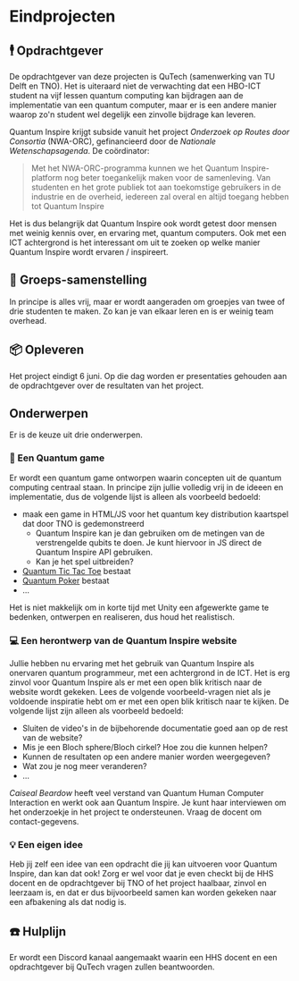 # Eindprojecten
## 🕴️ Opdrachtgever
De opdrachtgever van deze projecten is QuTech (samenwerking van TU Delft en TNO). Het is uiteraard niet de verwachting dat een HBO-ICT student na vijf lessen quantum computing kan bijdragen aan de implementatie van een quantum computer, maar er is een andere manier waarop zo'n student wel degelijk een zinvolle bijdrage kan leveren.

Quantum Inspire krijgt subside vanuit het project *Onderzoek op Routes door Consortia* (NWA-ORC), gefinancieerd door de *Nationale Wetenschapsagenda*. De coördinator:

> Met het NWA-ORC-programma kunnen we het Quantum Inspire-platform nog beter toegankelijk maken voor de samenleving. Van studenten en het grote publiek tot aan toekomstige gebruikers in de industrie en de overheid, iedereen zal overal en altijd toegang hebben tot Quantum Inspire

Het is dus belangrijk dat Quantum Inspire ook wordt getest door mensen met weinig kennis over, en ervaring met, quantum computers. Ook met een ICT achtergrond is het interessant om uit te zoeken op welke manier Quantum Inspire wordt ervaren / inspireert.

## 👥 Groeps-samenstelling
In principe is alles vrij, maar er wordt aangeraden om groepjes van twee of drie studenten te maken. Zo kan je van elkaar leren en is er weinig team overhead.

## 📦 Opleveren
Het project eindigt 6 juni. Op die dag worden er presentaties gehouden aan de opdrachtgever over de resultaten van het project.

## Onderwerpen
Er is de keuze uit drie onderwerpen.

### 🎲 Een Quantum game
Er wordt een quantum game ontworpen waarin concepten uit de quantum computing centraal staan. In principe zijn jullie volledig vrij in de ideeen en implementatie, dus de volgende lijst is alleen als voorbeeld bedoeld:
- maak een game in HTML/JS voor het quantum key distribution kaartspel dat door TNO is gedemonstreerd
  - Quantum Inspire kan je dan gebruiken om de metingen van de verstrengelde qubits te doen. Je kunt hiervoor in JS direct de Quantum Inspire API gebruiken.
  - Kan je het spel uitbreiden?
- [Quantum Tic Tac Toe](https://beta.tiqtaqtoe.com/) bestaat
- [Quantum Poker](https://github.com/sintefmath/QuantumPoker) bestaat
- ...

Het is niet makkelijk om in korte tijd met Unity een afgewerkte game te bedenken, ontwerpen en realiseren, dus houd het realistisch.

### 💻 Een herontwerp van de Quantum Inspire website
Jullie hebben nu ervaring met het gebruik van Quantum Inspire als onervaren quantum programmeur, met een achtergrond in de ICT. Het is erg zinvol voor Quantum Inspire als er met een open blik kritisch naar de website wordt gekeken. Lees de volgende voorbeeld-vragen niet als je voldoende inspiratie hebt om er met een open blik kritisch naar te kijken. De volgende lijst zijn alleen als voorbeeld bedoeld:

- Sluiten de video's in de bijbehorende documentatie goed aan op de rest van de website?
- Mis je een Bloch sphere/Bloch cirkel? Hoe zou die kunnen helpen?
- Kunnen de resultaten op een andere manier worden weergegeven?
- Wat zou je nog meer veranderen?
- ...

*Caiseal Beardow* heeft veel verstand van Quantum Human Computer Interaction en werkt ook aan Quantum Inspire. Je kunt haar interviewen om het onderzoekje in het project te ondersteunen. Vraag de docent om contact-gegevens.

### 💡 Een eigen idee
Heb jij zelf een idee van een opdracht die jij kan uitvoeren voor Quantum Inspire, dan kan dat ook! Zorg er wel voor dat je even checkt bij de HHS docent en de opdrachtgever bij TNO of het project haalbaar, zinvol en leerzaam is, en dat er dus bijvoorbeeld samen kan worden gekeken naar een afbakening als dat nodig is.

## ☎️ Hulplijn
Er wordt een Discord kanaal aangemaakt waarin een HHS docent en een opdrachtgever bij QuTech vragen zullen beantwoorden.